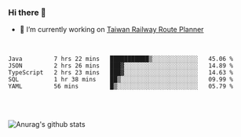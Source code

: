 ### Hi there 👋

- 🔭 I’m currently working on [Taiwan Railway Route Planner](https://github.com/Taiwan-Railway-Route-Planner)

<br/>

<!--START_SECTION:waka-->
```text
Java         7 hrs 22 mins   ███████████▒░░░░░░░░░░░░░   45.06 % 
JSON         2 hrs 26 mins   ███▓░░░░░░░░░░░░░░░░░░░░░   14.89 % 
TypeScript   2 hrs 23 mins   ███▓░░░░░░░░░░░░░░░░░░░░░   14.63 % 
SQL          1 hr 38 mins    ██▒░░░░░░░░░░░░░░░░░░░░░░   09.99 % 
YAML         56 mins         █▒░░░░░░░░░░░░░░░░░░░░░░░   05.79 % 
```
<!--END_SECTION:waka-->

<br/>
<br/>

![Anurag's github stats](https://github-readme-stats.vercel.app/api?username=DepickereSven&show_icons=true&theme=tokyonight)



<!--
**DepickereSven/DepickereSven** is a ✨ _special_ ✨ repository because its `README.md` (this file) appears on your GitHub profile.

Here are some ideas to get you started:

- 🔭 I’m currently working on ...
- 🌱 I’m currently learning ...
- 👯 I’m looking to collaborate on ...
- 🤔 I’m looking for help with ...
- 💬 Ask me about ...
- 📫 How to reach me: ...
- 😄 Pronouns: ...
- ⚡ Fun fact: ...
-->
